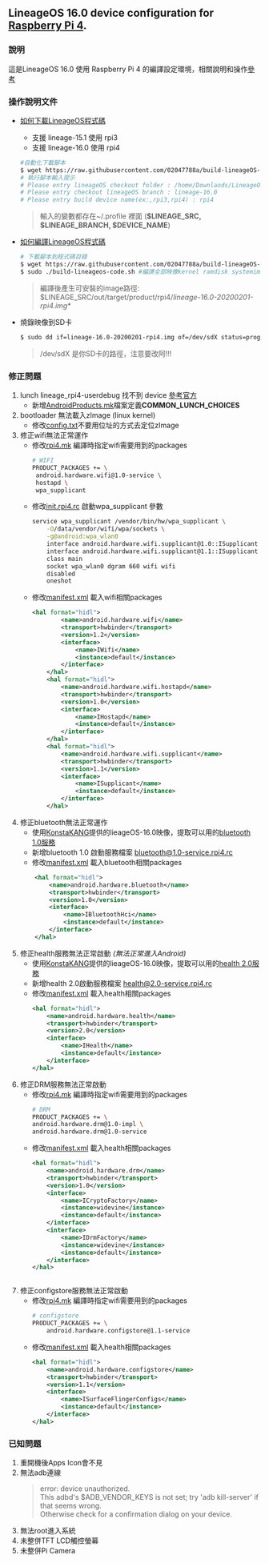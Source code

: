 ## LineageOS 16.0 device configuration for [Raspberry Pi 4](https://github.com/02047788a/build-lineageOS-for-raspberry-pi).

### 說明
這是LineageOS 16.0 使用 Raspberry Pi 4 的編譯設定環境，相關說明和操作[參考](https://github.com/02047788a/build-lineageOS-for-raspberry-pi)

### **操作說明文件**
+ [如何下載LineageOS程式碼](./documents/sync-lineageos-code.md)
  - 支援 lineage-15.1 使用 rpi3
  - 支援 lineage-16.0 使用 rpi4
  ```bash
  #自動化下載腳本
  $ wget https://raw.githubusercontent.com/02047788a/build-lineageOS-rpi3/master/scripts/sync-lineageos-code.sh -O sync-lineageos-code.sh
  # 執行腳本輸入提示
  # Please entry lineageOS checkout folder : /home/Downlaods/LineageOS-16.0  (your source folder)
  # Please entry checkout lineageOS branch : lineage-16.0 
  # Please entry build device name(ex:,rpi3,rpi4) : rpi4
  ```
  > 輸入的變數都存在~/.profile 裡面 (**$LINEAGE_SRC, $LINEAGE_BRANCH, $DEVICE_NAME**)

+ [如何編譯LineageOS程式碼](./documents/build-lineageos-code.md)
    ```bash
    # 下載腳本到程式碼目錄
    $ wget https://raw.githubusercontent.com/02047788a/build-lineageOS-rpi3/master/scripts/build-lineageos-code.sh -O build-lineageos-code.sh
    $ sudo ./build-lineageos-code.sh #編譯全部映像kernel ramdisk systemimage vendorimage
    ```
    > 編譯後產生可安裝的image路徑: \$LINEAGE_SRC/out/target/product/rpi4/*lineage-16.0-20200201-rpi4.img**
+ 燒錄映像到SD卡
    ```bash
    $ sudo dd if=lineage-16.0-20200201-rpi4.img of=/dev/sdX status=progress bs=4M
    ```
    > /dev/sdX 是你SD卡的路徑，注意要改阿!!!

### 修正問題
1. lunch lineage_rpi4-userdebug 找不到 device [參考官方](https://source.android.com/setup/develop/new-device#build-a-product) 
   - 新增[AndroidProducts.mk](AndroidProducts.mk)檔案定義**COMMON_LUNCH_CHOICES**
2. bootloader 無法載入zImage (linux kernel)
   - 修改[config.txt](boot/config.txt)不要用位址的方式去定位zImage
3. 修正wifi無法正常運作
   - 修改[rpi4.mk](rpi4.mk) 編譯時指定wifi需要用到的packages
       ``` bash
       # WIFI
       PRODUCT_PACKAGES += \
        android.hardware.wifi@1.0-service \
        hostapd \
        wpa_supplicant
        ```
   - 修改[init.rpi4.rc](ramdisk/init.rpi4.rc) 啟動wpa_supplicant 參數
        ```bash
        service wpa_supplicant /vendor/bin/hw/wpa_supplicant \
            -O/data/vendor/wifi/wpa/sockets \
            -g@android:wpa_wlan0
            interface android.hardware.wifi.supplicant@1.0::ISupplicant default
            interface android.hardware.wifi.supplicant@1.1::ISupplicant default
            class main
            socket wpa_wlan0 dgram 660 wifi wifi
            disabled
            oneshot
        ``` 
   - 修改[manifest.xml](manifest.xml) 載入wifi相關packages
        ```xml
        <hal format="hidl">
                <name>android.hardware.wifi</name>
                <transport>hwbinder</transport>
                <version>1.2</version>
                <interface>
                    <name>IWifi</name>
                    <instance>default</instance>
                </interface>
            </hal>
            <hal format="hidl">
                <name>android.hardware.wifi.hostapd</name>
                <transport>hwbinder</transport>
                <version>1.0</version>
                <interface>
                    <name>IHostapd</name>
                    <instance>default</instance>
                </interface>
            </hal>
            <hal format="hidl">
                <name>android.hardware.wifi.supplicant</name>
                <transport>hwbinder</transport>
                <version>1.1</version>
                <interface>
                    <name>ISupplicant</name>
                    <instance>default</instance>
                </interface>
            </hal>
        ```
4. 修正bluetooth無法正常運作
   - 使用[KonstaKANG](https://konstakang.com/devices/rpi4/LineageOS16.0/)提供的lieageOS-16.0映像，提取可以用的[bluetooth 1.0服務](prebuilt/vendor/bin/hw/android.hardware.bluetooth%401.0-service.rpi4)
   - 新增bluetooth 1.0 啟動服務檔案 [bluetooth@1.0-service.rpi4.rc](prebuilt/vendor/etc/init/android.hardware.bluetooth@1.0-service.rpi4.rc)
   - 修改[manifest.xml](manifest.xml) 載入bluetooth相關packages
    ```xml
        <hal format="hidl">
            <name>android.hardware.bluetooth</name>
            <transport>hwbinder</transport>
            <version>1.0</version>
            <interface>
                <name>IBluetoothHci</name>
                <instance>default</instance>
            </interface>
        </hal>
    ```
5. 修正health服務無法正常啟動 *(無法正常進入Android)*
    - 使用[KonstaKANG](https://konstakang.com/devices/rpi4/LineageOS16.0/)提供的lieageOS-16.0映像，提取可以用的[health 2.0服務](prebuilt/vendor/bin/hw/android.hardware.health@2.0-service.rpi4)
    - 新增health 2.0啟動服務檔案 [health@2.0-service.rpi4.rc](prebuilt/vendor/etc/init/android.hardware.health@2.0-service.rpi4.rc)
    - 修改[manifest.xml](manifest.xml) 載入health相關packages
        ```xml
        <hal format="hidl">
            <name>android.hardware.health</name>
            <transport>hwbinder</transport>
            <version>2.0</version>
            <interface>
                <name>IHealth</name>
                <instance>default</instance>
            </interface>
        </hal>
        ```
6. 修正DRM服務無法正常啟動
    - 修改[rpi4.mk](rpi4.mk) 編譯時指定wifi需要用到的packages
        ``` bash
        # DRM
        PRODUCT_PACKAGES += \
        android.hardware.drm@1.0-impl \
        android.hardware.drm@1.0-service
        ``` 
    - 修改[manifest.xml](manifest.xml) 載入health相關packages
        ```xml
        <hal format="hidl">
            <name>android.hardware.drm</name>
            <transport>hwbinder</transport>
            <version>1.0</version>
            <interface>
                <name>ICryptoFactory</name>
                <instance>widevine</instance>
                <instance>default</instance>
            </interface>
            <interface>
                <name>IDrmFactory</name>
                <instance>widevine</instance>
                <instance>default</instance>
            </interface>
        </hal>
    ```
7. 修正configstore服務無法正常啟動
   - 修改[rpi4.mk](rpi4.mk) 編譯時指定wifi需要用到的packages
        ``` bash
        # configstore
        PRODUCT_PACKAGES += \
            android.hardware.configstore@1.1-service
        ``` 
    - 修改[manifest.xml](manifest.xml) 載入health相關packages
        ```xml
        <hal format="hidl">
            <name>android.hardware.configstore</name>
            <transport>hwbinder</transport>
            <version>1.1</version>
            <interface>
                <name>ISurfaceFlingerConfigs</name>
                <instance>default</instance>
            </interface>
        </hal>
        ```
### 已知問題
1. 重開機後Apps Icon會不見
2. 無法adb連線
    > error: device unauthorized. \
    This adbd's $ADB_VENDOR_KEYS is not set; try 'adb kill-server' if that seems wrong. \
    Otherwise check for a confirmation dialog on your device.
3. 無法root進入系統
4. 未整併TFT LCD觸控螢幕
5. 未整併Pi Camera

